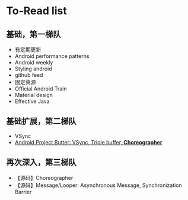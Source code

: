 # To-Read list

## 基础，第一梯队
+  有定期更新
  +  Android performance patterns
  +  Android weekly
  +  Styling android
  +  github feed
+  固定资源
  +  Official Android Train
  +  Material design
  +  Effective Java

## 基础扩展，第二梯队
+  VSync
+  [Android Project Butter: VSync, Triple buffer, **Choreographer**](http://blog.csdn.net/innost/article/details/8272867)

## 再次深入，第三梯队
+  【源码】Choreographer
+  【源码】Message/Looper: Asynchronous Message, Synchronization Barrier